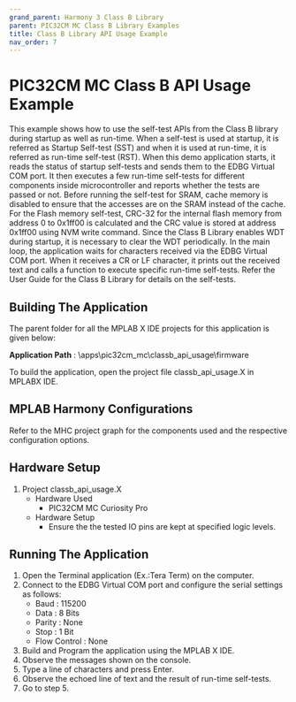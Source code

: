 ```yaml
---
grand_parent: Harmony 3 Class B Library
parent: PIC32CM MC Class B Library Examples
title: Class B Library API Usage Example
nav_order: 7
---
```


# PIC32CM MC Class B API Usage Example

This example shows how to use the self-test APIs from the Class B library during startup as well as run-time.
When a self-test is used at startup, it is referred as Startup Self-test (SST) and when it is used at
run-time, it is referred as run-time self-test (RST).
When this demo application starts, it reads the status of startup self-tests and sends them to the EDBG Virtual COM port.
It then executes a few run-time self-tests for different components inside microcontroller and reports
whether the tests are passed or not.
Before running the self-test for SRAM, cache memory is disabled to ensure that the accesses are on the
SRAM instead of the cache.
For the Flash memory self-test, CRC-32 for the internal flash memory from address 0 to 0x1ff00 is calculated
and the CRC value is stored at address 0x1ff00 using NVM write command.
Since the Class B Library enables WDT during startup, it is necessary to clear the WDT periodically.
In the main loop, the application waits for characters received via the EDBG Virtual COM port.
When it receives a CR or LF character, it prints out the received text and calls a
function to execute specific run-time self-tests.
Refer the User Guide for the Class B Library for details on the self-tests. 

## Building The Application
The parent folder for all the MPLAB X IDE projects for this application is given below:

**Application Path** : \apps\pic32cm_mc\classb_api_usage\firmware

To build the application, open the project file classb_api_usage.X in MPLABX IDE.

## MPLAB Harmony Configurations

Refer to the MHC project graph for the components used and the respective configuration options.

## Hardware Setup

1. Project classb_api_usage.X
    * Hardware Used
        * PIC32CM MC Curiosity Pro
    * Hardware Setup
        * Ensure the the tested IO pins are kept at specified logic levels.

## Running The Application

1. Open the Terminal application (Ex.:Tera Term) on the computer.
2. Connect to the EDBG Virtual COM port and configure the serial settings as follows:
    * Baud : 115200
    * Data : 8 Bits
    * Parity : None
    * Stop : 1 Bit
    * Flow Control : None
3. Build and Program the application using the MPLAB X IDE.
4. Observe the messages shown on the console.
5. Type a line of characters and press Enter.
6. Observe the echoed line of text and the result of run-time self-tests.
7. Go to step 5.


